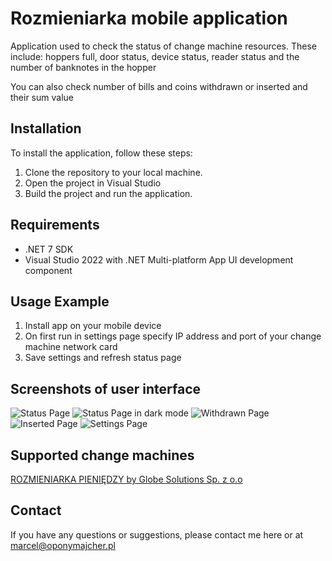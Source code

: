 # Rozmieniarka mobile application

Application used to check the status of change machine resources. These include: hoppers full, door status, device status, reader status and the number of banknotes in the hopper

You can also check number of bills and coins withdrawn or inserted and their sum value

## Installation

To install the application, follow these steps:

1. Clone the repository to your local machine.
2. Open the project in Visual Studio
3. Build the project and run the application.

## Requirements

- .NET 7 SDK
- Visual Studio 2022 with .NET Multi-platform App UI development component

## Usage Example

1. Install app on your mobile device
2. On first run in settings page specify IP address and port of your change machine network card
3. Save settings and refresh status page

## Screenshots of user interface

![Status Page](img/img1.png)
![Status Page in dark mode](img/img2.png)
![Withdrawn Page](img/img3.png)
![Inserted Page](img/img4.png)
![Settings Page](img/img5.png)

## Supported change machines

[ROZMIENIARKA PIENIĘDZY by Globe Solutions Sp. z o.o](https://www.globesolutions.pl/produkty/rozmieniarka-pieniedzy)

## Contact

If you have any questions or suggestions, please contact me here or at marcel@oponymajcher.pl
